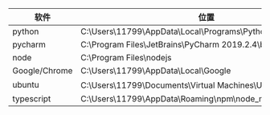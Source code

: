 | 软件          | 位置                                                       | 版本       |
| ------------- | ---------------------------------------------------------- | ---------- |
| python        | C:\Users\11799\AppData\Local\Programs\Python\Python37      | python3.75 |
| pycharm       | C:\Program Files\JetBrains\PyCharm 2019.2.4\bin            | 2019.2.4   |
| node          | C:\Program Files\nodejs                                    | 12.13.0    |
| Google/Chrome | C:\Users\11799\AppData\Local\Google                        |            |
| ubuntu        | C:\Users\11799\Documents\Virtual Machines\Ubuntu 64 位     |            |
| typescript    | C:\Users\11799\AppData\Roaming\npm\node_modules\typescript | 3.7.2      |

